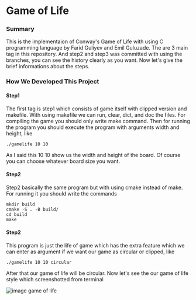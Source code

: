 # Game of Life

### Summary
This is the implementaion of Conway's Game of Life with using C programming language by Farid Guliyev and Emil Guluzade. The are 3 main tag in this repository. And step2 and step3 was committed with using the branches, you can see the history clearly as you want. Now let's give the brief informations about the steps.

### How We Developed This Project
#### Step1
The first tag is step1 which consists of game itself with clipped version and makefile. With using makefile we can run, clear, dict, and doc the files. For compiling the game you should only write make command. Then for running the program you should execute the program with arguments width and height, like
```
./gamelife 10 10
```
As I said this 10 10 show us the width and height of the board. Of course you can choose whatever board size you want.
#### Step2

Step2 basically the same program but with using cmake instead of make. For running it you should write the commands
```
mkdir build
cmake -S . -B build/
cd build
make
```
#### Step2
This program is just the life of game which has the extra feature which we can enter as argument if we want our game as circular or clipped, like
```
./gamelife 10 10 circular
```
After that our game of life will be circular. Now let's see the our game of life style which screenshotted from terminal

![image game of life](https://user-images.githubusercontent.com/56725845/121757204-d99f6180-cb2d-11eb-8558-18769fbf33aa.png)
